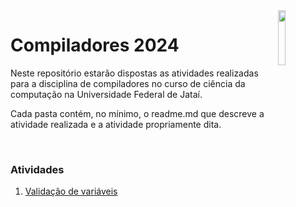 <img src="https://cdn.discordapp.com/attachments/1017139709090209824/1229511491695153243/tipo_ufj.png?ex=662ff2ce&is=661d7dce&hm=1f9976da7f2f095076bea00253d22f25016e2932fc9d289b9d45fa5831ae74ee&" align="right" width=15%>

<h1 align="left">Compiladores 2024</h1>


<p>Neste repositório estarão dispostas as atividades realizadas para a disciplina de compiladores no curso de ciência da computação na Universidade Federal de Jataí.</p>
<p>Cada pasta contém, no mínimo, o readme.md que descreve a atividade realizada e a atividade propriamente dita.</p>

<br>
<h3>Atividades</h3>
<ol>
<li><a href="https://github.com/jaislaataides/Compiladores_2024/tree/main/atividade%201">Validação de variáveis</a></li>
</ol>
